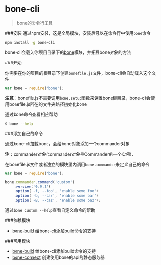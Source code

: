 # bone-cli
> bone的命令行工具

###安装
通过npm安装，这是全局模块，安装后可以在命令行中使用`bone`命令

```sh
npm install -g bone-cli
```

bone-cli会载入你项目目录下的[bone](https://github.com/wyicwx/bone)模块，并拓展bone对象的方法

###开始

你需要在你的项目的根目录下创建`bonefile.js`文件，bone-cli会自动载入这个文件
```js
var bone = require('bone');
```
**注意**：bonefile.js不需要调用`bone.setup`函数来设置bone根目录，bone-cli会使用bonefile.js所在的文件夹路径初始化bone


通过bone命令查看相应帮助
```sh
$ bone --help
```

###添加自己的命令

通过bone-cli加载bone，会给bone对象添加一个commander对象

**注**：commander对象(commander对象是[Commander](https://github.com/tj/commander.js)的一个实例)，

在bonefile.js文件或者独立的模块里内调用`bone.commander`来定义自己的命令

```js
var bone = require('bone');

bone.commander.command('custom')
	.version('0.0.1')
	.option('-f, --foo', 'enable some foo')
	.option('-b, --bar', 'enable some bar')
	.option('-B, --baz', 'enable some baz');
```
通过`bone custom --help`查看自定义命令的帮助

###依赖模块

+ [bone-build](https://github.com/wyicwx/bone-build) 给bone-cli添加build命令的支持

###可用模块

+ [bone-build](https://github.com/wyicwx/bone-build) 给bone-cli添加build命令的支持
+ [bone-connect](https://github.com/wyicwx/bone-connect) 创建使用bone的api的静态服务器

